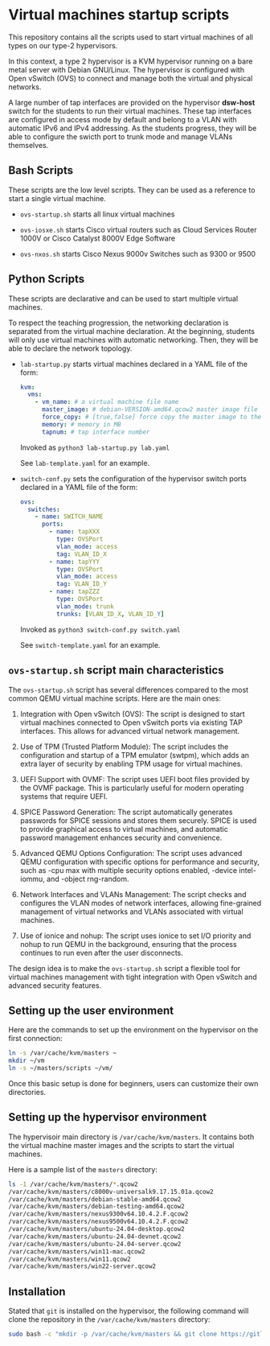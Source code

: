 # Virtual machines startup scripts

This repository contains all the scripts used to start virtual machines of all
types on our type-2 hypervisors.

In this context, a type 2 hypervisor is a KVM hypervisor running on a bare metal
server with Debian GNU/Linux. The hypervisor is configured with Open vSwitch
(OVS) to connect and manage both the virtual and physical networks.

A large number of tap interfaces are provided on the hypervisor **dsw-host** switch
for the students to run their virtual machines. These tap interfaces are
configured in access mode by default and belong to a VLAN with automatic IPv6
and IPv4 addressing. As the students progress, they will be able to configure
the swicth port to trunk mode and manage VLANs themselves.

## Bash Scripts

These scripts are the low level scripts. They can be used as a reference to
start a single virtual machine.

- `ovs-startup.sh` starts all linux virtual machines

- `ovs-iosxe.sh` starts Cisco virtual routers such as Cloud Services Router
1000V or Cisco Catalyst 8000V Edge Software

- `ovs-nxos.sh` starts Cisco Nexus 9000v Switches such as 9300 or 9500

## Python Scripts

These scripts are declarative and can be used to start multiple virtual
machines.

To respect the teaching progression, the networking declaration is separated
from the virtual machine declaration. At the beginning, students will only use
virtual machines with automatic networking. Then, they will be able to declare
the network topology.

- `lab-startup.py` starts virtual machines declared in a YAML file of the form:

    ```yaml
    kvm:
      vms:
        - vm_name: # a virtual machine file name
          master_image: # debian-VERSION-amd64.qcow2 master image file to be used
          force_copy: # [true,false] force copy the master image to the VM image
          memory: # memory in MB
          tapnum: # tap interface number
    ```

    Invoked as `python3 lab-startup.py lab.yaml`

    See `lab-template.yaml` for an example.

- `switch-conf.py` sets the configuration of the hypervisor switch ports
declared in a YAML file of the form:

    ```yaml
    ovs:
      switches:
        - name: SWITCH_NAME
          ports:
            - name: tapXXX
              type: OVSPort
              vlan_mode: access
              tag: VLAN_ID_X
            - name: tapYYY
              type: OVSPort
              vlan_mode: access
              tag: VLAN_ID_Y
            - name: tapZZZ
              type: OVSPort
              vlan_mode: trunk
              trunks: [VLAN_ID_X, VLAN_ID_Y]
    ```

    Invoked as `python3 switch-conf.py switch.yaml`

    See `switch-template.yaml` for an example.

## `ovs-startup.sh` script main characteristics

The `ovs-startup.sh` script has several differences compared to the most common
QEMU virtual machine scripts. Here are the main ones:

1. Integration with Open vSwitch (OVS):
    The script is designed to start virtual machines connected to Open vSwitch
    ports via existing TAP interfaces. This allows for advanced virtual network
    management.

2. Use of TPM (Trusted Platform Module):
    The script includes the configuration and startup of a TPM emulator (swtpm),
    which adds an extra layer of security by enabling TPM usage for virtual
    machines.

3. UEFI Support with OVMF:
    The script uses UEFI boot files provided by the OVMF package. This is
    particularly useful for modern operating systems that require UEFI.

4. SPICE Password Generation:
    The script automatically generates passwords for SPICE sessions and stores
    them securely. SPICE is used to provide graphical access to virtual
    machines, and automatic password management enhances security and
    convenience.

5. Advanced QEMU Options Configuration:
    The script uses advanced QEMU configuration with specific options for
    performance and security, such as -cpu max with multiple security options
    enabled, -device intel-iommu, and -object rng-random.

6. Network Interfaces and VLANs Management:
    The script checks and configures the VLAN modes of network interfaces,
    allowing fine-grained management of virtual networks and VLANs associated
    with virtual machines.

7. Use of ionice and nohup:
    The script uses ionice to set I/O priority and nohup to run QEMU in the
    background, ensuring that the process continues to run even after the user
    disconnects.

The design idea is to make the `ovs-startup.sh` script a flexible tool for
virtual machines management with tight integration with Open vSwitch and advanced
security features.

## Setting up the user environment

Here are the commands to set up the environment on the hypervisor on the first
connection:  

```bash
ln -s /var/cache/kvm/masters ~
mkdir ~/vm
ln -s ~/masters/scripts ~/vm/
```

Once this basic setup is done for beginners, users can customize their own
directories.

## Setting up the hypervisor environment

The hypervisoir main directory is `/var/cache/kvm/masters`. It contains both the
virtual machine master images and the scripts to start the virtual machines.

Here is a sample list of the `masters` directory:

```bash
ls -1 /var/cache/kvm/masters/*.qcow2
/var/cache/kvm/masters/c8000v-universalk9.17.15.01a.qcow2
/var/cache/kvm/masters/debian-stable-amd64.qcow2
/var/cache/kvm/masters/debian-testing-amd64.qcow2
/var/cache/kvm/masters/nexus9300v64.10.4.2.F.qcow2
/var/cache/kvm/masters/nexus9500v64.10.4.2.F.qcow2
/var/cache/kvm/masters/ubuntu-24.04-desktop.qcow2
/var/cache/kvm/masters/ubuntu-24.04-devnet.qcow2
/var/cache/kvm/masters/ubuntu-24.04-server.qcow2
/var/cache/kvm/masters/win11-mac.qcow2
/var/cache/kvm/masters/win11.qcow2
/var/cache/kvm/masters/win22-server.qcow2
```

## Installation

Stated that `git` is installed on the hypervisor, the following command will
clone the repository in the `/var/cache/kvm/masters` directory:

```bash
sudo bash -c "mkdir -p /var/cache/kvm/masters && git clone https://gitlab.inetdoc.net/labs/startup-scripts /var/cache/kvm/masters"
```